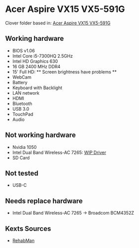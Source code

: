 # Acer Aspire VX15 VX5-591G
Clover folder based in: [Acer Aspire VX15 VX5-591G](https://www.tonymacx86.com/threads/wip-acer-aspire-vx15-vx5-591g.235420/)

## Working hardware
* BIOS v1.06
* Intel Core i5-7300HQ 2.5GHz
* Intel HD Graphics 630
* 16 GB 2400 MHz DDR4
* 15' Full HD: ** Screen brightness have problems **
* WebCam
* Battery
* Keyboard with Backlight
* LAN network
* HDMI
* Bluetooth
* USB 3.0
* TouchPad
* Audio

## Not working hardware
* Nvidia 1050
* Intel Dual Band Wireless-AC 7265: [WIP Driver](https://github.com/timkoers/AppleIntelWiFiMVM)
* SD Card

## Not tested
* USB-C

## Needs replace hardware
* Intel Dual Band Wireless-AC 7265 -> Broadcom BCM4352Z

## Kexts Sources
* [RehabMan](https://github.com/RehabMan?tab=repositories)
